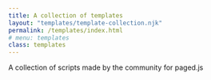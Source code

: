 ```yaml
---
title: A collection of templates
layout: "templates/template-collection.njk"
permalink: /templates/index.html
# menu: templates
class: templates
---
```


A collection of scripts made by the community for paged.js


